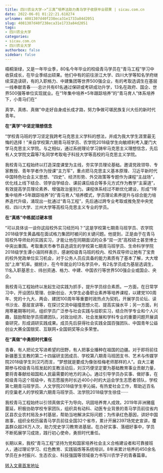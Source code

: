 ```yaml
---
title: 四川农业大学->“三真”培养法助力青马学子收获毕业硕果 | sicau.com.cn
date: 2022-06-01 01:22:21.618274
urlname: 4081307d40f238eca31e1733a84d2051
slug: 4081307d40f238eca31e1733a84d2051
tags: 
- 四川农业大学
categories:
- sicau.com.cn
- 四川农业大学
authorbox: false
sidebar: false
---
```

梧桐渐绿，又是一年毕业季，80名今年毕业的校级青马学员在“青马工程”学习中收获成长，在毕业季结出硕果。他们中有的前往浙江大学、四川大学等知名学府继续深造读研，有的入职格力、中建集团等世界500强企业，有的考取选调生在基层一线奉献青春······总计共有61名通过保研或考研成功升学，13名在政府、国企、世界500强等单位实现就业。在“1年集中培养+5年跟踪培养”的“青马育人”体系培养下，小青马们在“
<!--more-->
真学、真练、真做”中走好自身成长成才路，努力争做可堪民族复兴大任的新时代青年。

**在“真学”中坚定理想信念**

“学校青马班的学习坚定我跨考马克思主义学科的想法，并成为我大学生涯里最无悔的选择！”来自学校第六期青马班学员、农学院2018级学生向敏顺利考入厦门大学马克思主义学院。与之相似，通过系统理论学习铸牢马克思主义理想信念，先后有人文学院文霜等7名同学考取电子科技大学等高校的马克思主义学院。

我校青马工程始终以打造深度课堂为主线，夯实学员理论基础。邀请党政领导、专家教授、青年学者作为授课“主力军”，重点把马克思主义基本原理、习近平新时代中国特色社会主义思想、“四史”、经济形势、外交政策等专题作为课程“主战场”，优化线上线下结合、领学自学结合、课前课后结合等多元方式作为教学“主渠道”，有效提高学员理论素养、增强政治鉴别力。课程体系经过不断优化建设，形成“1年集中培养+5年跟踪培养”的“青马育人”培养模式，学员理论素养提升与综合能力培养迭代升级，涌现出一批通过“青马工程”，先后通过跨专业考取或推免至中央党校、四川大学、兰州大学等高校马克思主义专业的学员。

**在“真练”中练就过硬本领**

“可以具体谈一谈你这段校外实习经历吗？”这是学校第七期青马班学员、农学院2018级学生黄晶楷在面试格力集团时被问的关键问题。他提到，正是由于在青马班校外导师处的实践实习，才能让他在同期面试的众多“双一流”高校硕士甚至博士中突出重围。考取重庆市奉节县选调生的学校第七期青马班学员、生命科学学院2018级学生谭小溶同样表示，感谢校级青马班的校内、校外双导师让她有了宝贵的校外党政单位实习机会，对于公务人员应具备的能力素质有了基本了解，大大增加“上岸”机率。据统计，在今年就业的13名学员中，有2名学员成为基层选调生，11名入职基恩士、纬创资通、格力、中建、中国农行等世界500强企业或国企、央企。

我校青马工程始终以发起生动实践为抓手，提升学员综合素质。一方面，在日常学习中，开设团队管理、创新创业、大学生必备职业素养等培养课程，以建党100周年、党的十九大、两会、建团100周年等重要时政热点为契机，开展学员论坛、读书沙龙、基层宣讲等，在探讨交流中碰撞思想火花、提高实操水平；另一方面，利用寒暑期等时间，组织学员广泛参与社会实践与挂职实习，结合所学专业和个人兴趣，鼓励帮助学员搭建团队，对政治经济、社会发展和学科专业的重要问题开展调查研究，形成调研实践成果。成员先后获得社会实践全国百强团队、中国青年公益创业大赛全国银奖、互联网+全国铜奖等众多荣誉。

**在“真做”中勇担时代重任**

青春，有人把论文写进希望的田野，有人把事业播种在祖国的边疆。对于即将前往新疆墨玉支教的第二十四届研支团成员、学校第八期青马班团支书、艺术与传媒学院2018级学生刘汉巧而言，“梦想就是要成为像张桂梅老师那样的人”。自大三暑期参与校级青马班发起的支教活动后，刘汉巧便坚定要为基础教育事业贡献力量，要将青春献给祖国和人民最需要的地方的决心。通过引导学员办实事、做好事，在校级青马这个班级中，有志愿服务时长近400小时的大运会学生志愿者领队，学校第七期青马班学员、人文学院2018级学生李沁娟，有热爱社会工作，帮助近百名的空巢老人的学校第六期青马班学员、法学院2018级学生徐佳······

我校青马工程始终以引领真做实干为导向，巩固培养育人成效。2019年非洲猪瘟蔓延，积极协助学校专家团队，组织具有动科、动医专业背景的青马学员前往省内区县农业农村局及乡村基层，帮助当地解决实际问题；为传承红色基因，讲好中国故事，组织全校历届青马学员前往全国32个省市，累计开展2397场党史宣讲，覆盖群众超26万人次，助力党史学习教育进基层。在办好实事、落细好事中，学员不断拓展学习成效，践行初心使命，勇担时代重任。

长期以来，我校“青马工程”坚持为党和国家培养社会主义合格建设者和可靠接班人，通过理论学习、红色教育、实践锻炼等系统培训，8年来累计培养的450余名学员在乡村振兴、生态农业、科技强国等领域奋力书写川农学子的青春篇章。



[转入文章首发地址](https://news.sicau.edu.cn/info/1078/68066.htm)